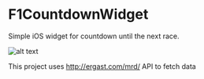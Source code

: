 # F1CountdownWidget
Simple iOS widget for countdown until the next race.

![alt text](https://i.imgur.com/vjWz9sS.jpg)

This project uses http://ergast.com/mrd/ API to fetch data
